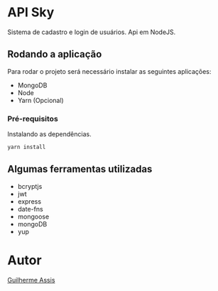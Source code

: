 # API Sky
Sistema de cadastro e login de usuários. Api em NodeJS.

## Rodando a aplicação
Para rodar o projeto será necessário instalar as seguintes aplicações:

- MongoDB
- Node
- Yarn (Opcional)

### Pré-requisitos
Instalando as dependências.

```bash
yarn install
```

## Algumas ferramentas utilizadas

- bcryptjs
- jwt
- express
- date-fns
- mongoose
- mongoDB
- yup

# Autor

[Guilherme Assis](https://github.com/guiasis) 

